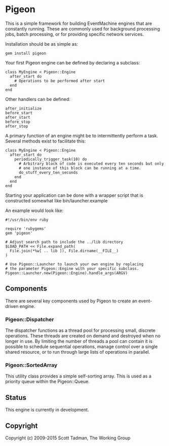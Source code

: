# Pigeon

This is a simple framework for building EventMachine engines that are
constantly running. These are commonly used for background processing jobs,
batch processing, or for providing specific network services.

Installation should be as simple as:

    gem install pigeon

Your first Pigeon engine can be defined by declaring a subclass:

    class MyEngine < Pigeon::Engine
      after_start do
        # Operations to be performed after start
      end
    end
    
Other handlers can be defined:

    after_initialize
    before_start
    after_start
    before_stop
    after_stop
    
A primary function of an engine might be to intermittently perform a task.
Several methods exist to facilitate this:

    class MyEngine < Pigeon::Engine
      after_start do
        periodically_trigger_task(10) do
          # Arbitrary block of code is executed every ten seconds but only
          # one instance of this block can be running at a time.
          do_stuff_every_ten_seconds
        end
      end
    end

Starting your application can be done with a wrapper script that is constructed somewhat like bin/launcher.example

An example would look like:

    #!/usr/bin/env ruby
    
    require 'rubygems'
    gem 'pigeon'

    # Adjust search path to include the ../lib directory
    $LOAD_PATH << File.expand_path(
      File.join(*%w[ .. lib ]), File.dirname(__FILE__)
    )

    # Use Pigeon::Launcher to launch your own engine by replacing
    # the parameter Pigeon::Engine with your specific subclass.
    Pigeon::Launcher.new(Pigeon::Engine).handle_args(ARGV)
    
## Components

There are several key components used by Pigeon to create an event-driven
engine.

### Pigeon::Dispatcher

The dispatcher functions as a thread pool for processing small, discrete
operations. These threads are created on demand and destroyed when no longer
in use. By limiting the number of threads a pool can contain it is possible
to schedule sequential operations, manage control over a single shared
resource, or to run through large lists of operations in parallel.

### Pigeon::SortedArray

This utility class provides a simple self-sorting array. This is used as a
priority queue within the Pigeon::Queue.

## Status

This engine is currently in development.

## Copyright

Copyright (c) 2009-2015 Scott Tadman, The Working Group

